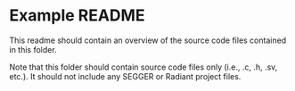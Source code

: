 # Example README
This readme should contain an overview of the source code files contained in this folder.

Note that this folder should contain source code files only (i.e., .c, .h, .sv, etc.).
It should not include any SEGGER or Radiant project files.
